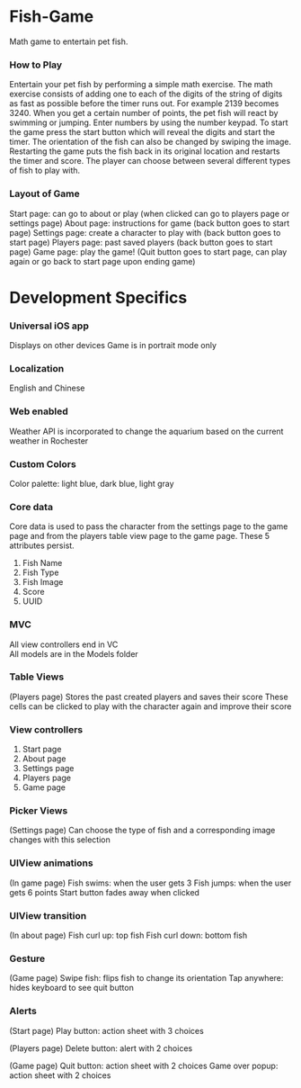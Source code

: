 # Fish-Game
Math game to entertain pet fish.

### How to Play 
Entertain your pet fish by performing a simple math exercise. The math exercise consists of adding one to each of the digits of the string of digits as fast as possible before the timer runs out. For example 2139 becomes 3240. When you get a certain number of points, the pet fish will react by swimming or jumping. Enter numbers by using the number keypad. To start the game press the start button which will reveal the digits and start the timer. The orientation of the fish can also be changed by swiping the image. Restarting the game puts the fish back in its original location and restarts the timer and score. The player can choose between several different types of fish to play with.

### Layout of Game 
Start page: can go to about or play (when clicked can go to players page or settings page) 
About page: instructions for game (back button goes to start page) 
Settings page: create a character to play with (back button goes to start page) 
Players page: past saved players (back button goes to start page) 
Game page: play the game! (Quit button goes to start page, can play again or go back to start page upon ending game) 

# Development Specifics

### Universal iOS app 
Displays on other devices
Game is in portrait mode only 

### Localization 
English and Chinese 

### Web enabled 
Weather API is incorporated to change the aquarium based on the current weather in Rochester 

### Custom Colors 
Color palette: light blue, dark blue, light gray 

### Core data
Core data is used to pass the character from the settings page to the game page and from the players table view page to the game page. These 5 attributes persist. 
1. Fish Name 
2. Fish Type 
3. Fish Image 
4. Score 
5. UUID 

### MVC
All view controllers end in VC  
All models are in the Models folder 

### Table Views 
(Players page) 
Stores the past created players and saves their score 
These cells can be clicked to play with the character again and improve their score 

### View controllers 
1. Start page 
2. About page 
3. Settings page 
4. Players page 
5. Game page 

### Picker Views 
(Settings page) 
Can choose the type of fish and a corresponding image changes with this selection 

### UIView animations 
(In game page) 
Fish swims: when the user gets 3 
Fish jumps: when the user gets 6 points 
Start button fades away when clicked 

### UIView transition 
(In about page) 
Fish curl up: top fish 
Fish curl down: bottom fish 

### Gesture 
(Game page) 
Swipe fish: flips fish to change its orientation 
Tap anywhere: hides keyboard to see quit button 

### Alerts 
(Start page) 
Play button: action sheet with 3 choices 

(Players page) 
Delete button: alert with 2 choices 

(Game page) 
Quit button: action sheet with 2 choices 
Game over popup: action sheet with 2 choices
